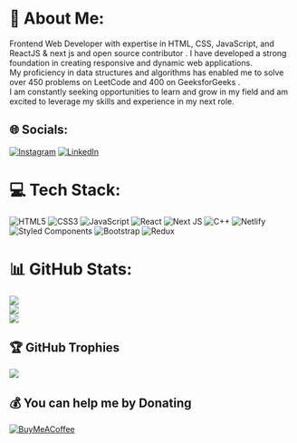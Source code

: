 # 💫 About Me:
Frontend Web Developer with expertise in HTML, CSS, JavaScript, and ReactJS & next js and open source contributor .  I have developed a strong foundation in creating responsive and dynamic web applications. <br>My proficiency in data structures and algorithms has enabled me to solve over 450 problems on LeetCode and 400 on GeeksforGeeks . <br>I am constantly seeking opportunities to learn and grow in my field and am excited to leverage my skills and experience in my next role.


## 🌐 Socials:
[![Instagram](https://img.shields.io/badge/Instagram-%23E4405F.svg?logo=Instagram&logoColor=white)](https://instagram.com/mandliyarajendra11) [![LinkedIn](https://img.shields.io/badge/LinkedIn-%230077B5.svg?logo=linkedin&logoColor=white)](https://linkedin.com/in/mandliyarajendra11) 

# 💻 Tech Stack:
![HTML5](https://img.shields.io/badge/html5-%23E34F26.svg?style=plastic&logo=html5&logoColor=white) ![CSS3](https://img.shields.io/badge/css3-%231572B6.svg?style=plastic&logo=css3&logoColor=white) ![JavaScript](https://img.shields.io/badge/javascript-%23323330.svg?style=plastic&logo=javascript&logoColor=%23F7DF1E) ![React](https://img.shields.io/badge/react-%2320232a.svg?style=plastic&logo=react&logoColor=%2361DAFB) ![Next JS](https://img.shields.io/badge/Next-black?style=plastic&logo=next.js&logoColor=white) ![C++](https://img.shields.io/badge/c++-%2300599C.svg?style=plastic&logo=c%2B%2B&logoColor=white) ![Netlify](https://img.shields.io/badge/netlify-%23000000.svg?style=plastic&logo=netlify&logoColor=#00C7B7) ![Styled Components](https://img.shields.io/badge/styled--components-DB7093?style=plastic&logo=styled-components&logoColor=white) ![Bootstrap](https://img.shields.io/badge/bootstrap-%23563D7C.svg?style=plastic&logo=bootstrap&logoColor=white) ![Redux](https://img.shields.io/badge/redux-%23593d88.svg?style=plastic&logo=redux&logoColor=white)
# 📊 GitHub Stats:
![](https://github-readme-stats.vercel.app/api?username=mandliyarajendra11&theme=radical&hide_border=false&include_all_commits=false&count_private=false)<br/>
![](https://github-readme-streak-stats.herokuapp.com/?user=mandliyarajendra11&theme=radical&hide_border=false)<br/>
![](https://github-readme-stats.vercel.app/api/top-langs/?username=mandliyarajendra11&theme=radical&hide_border=false&include_all_commits=false&count_private=false&layout=compact)

## 🏆 GitHub Trophies
![](https://github-profile-trophy.vercel.app/?username=mandliyarajendra11&theme=alduin&no-frame=false&no-bg=true&margin-w=4)


  ## 💰 You can help me by Donating
  [![BuyMeACoffee](https://img.shields.io/badge/Buy%20Me%20a%20Coffee-ffdd00?style=for-the-badge&logo=buy-me-a-coffee&logoColor=black)](https://buymeacoffee.com/https://bmc.link/mandliyaraj11) 
